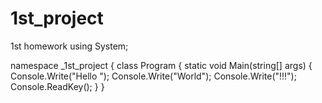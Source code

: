 # 1st_project
1st homework
using System;

namespace _1st_project
{
    class Program
    {
        static void Main(string[] args)
        {
            Console.Write("Hello ");
            Console.Write("World");
            Console.Write("!!!");
            Console.ReadKey();
        }
    }

